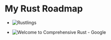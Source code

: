 # My Rust Roadmap

- ![Rustlings](https://github.com/rust-lang/rustlings)

- ![Welcome to Comprehensive Rust - Google](https://google.github.io/comprehensive-rust/)
